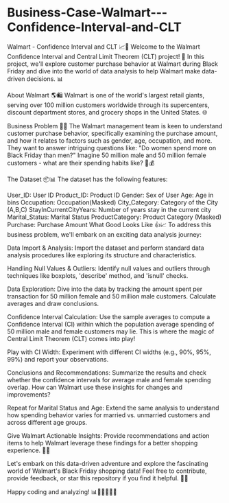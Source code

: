 # Business-Case-Walmart---Confidence-Interval-and-CLT

Walmart - Confidence Interval and CLT 📈🛒
Welcome to the Walmart Confidence Interval and Central Limit Theorem (CLT) project! 🚀 In this project, we'll explore customer purchase behavior at Walmart during Black Friday and dive into the world of data analysis to help Walmart make data-driven decisions. 📊

About Walmart 🌎🛍
Walmart is one of the world's largest retail giants, serving over 100 million customers worldwide through its supercenters, discount department stores, and grocery shops in the United States. 🌐

Business Problem 📝🤔
The Walmart management team is keen to understand customer purchase behavior, specifically examining the purchase amount, and how it relates to factors such as gender, age, occupation, and more. They want to answer intriguing questions like: "Do women spend more on Black Friday than men?" Imagine 50 million male and 50 million female customers - what are their spending habits like? 🛒💰

The Dataset 📦📊
The dataset has the following features:

User_ID: User ID
Product_ID: Product ID
Gender: Sex of User
Age: Age in bins
Occupation: Occupation(Masked)
City_Category: Category of the City (A,B,C)
StayInCurrentCityYears: Number of years stay in the current city
Marital_Status: Marital Status
ProductCategory: Product Category (Masked)
Purchase: Purchase Amount
What Good Looks Like 👍📈
To address this business problem, we'll embark on an exciting data analysis journey:

Data Import & Analysis: Import the dataset and perform standard data analysis procedures like exploring its structure and characteristics.

Handling Null Values & Outliers: Identify null values and outliers through techniques like boxplots, 'describe' method, and 'isnull' checks.

Data Exploration: Dive into the data by tracking the amount spent per transaction for 50 million female and 50 million male customers. Calculate averages and draw conclusions.

Confidence Interval Calculation: Use the sample averages to compute a Confidence Interval (CI) within which the population average spending of 50 million male and female customers may lie. This is where the magic of Central Limit Theorem (CLT) comes into play!

Play with CI Width: Experiment with different CI widths (e.g., 90%, 95%, 99%) and report your observations.

Conclusions and Recommendations: Summarize the results and check whether the confidence intervals for average male and female spending overlap. How can Walmart use these insights for changes and improvements?

Repeat for Marital Status and Age: Extend the same analysis to understand how spending behavior varies for married vs. unmarried customers and across different age groups.

Give Walmart Actionable Insights: Provide recommendations and action items to help Walmart leverage these findings for a better shopping experience. 🤝💼

Let's embark on this data-driven adventure and explore the fascinating world of Walmart's Black Friday shopping data! Feel free to contribute, provide feedback, or star this repository if you find it helpful. 🌟🤗

Happy coding and analyzing! 📊👩‍💻👨‍💻🚀
